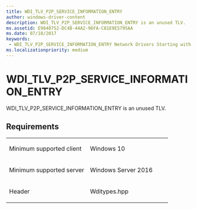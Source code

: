 ```yaml
---
title: WDI_TLV_P2P_SERVICE_INFORMATION_ENTRY
author: windows-driver-content
description: WDI_TLV_P2P_SERVICE_INFORMATION_ENTRY is an unused TLV.
ms.assetid: E9848752-DC4B-44A2-96FA-C81E9E5795AA
ms.date: 07/18/2017
keywords:
 - WDI_TLV_P2P_SERVICE_INFORMATION_ENTRY Network Drivers Starting with Windows Vista
ms.localizationpriority: medium
---
```


# WDI\_TLV\_P2P\_SERVICE\_INFORMATION\_ENTRY


WDI\_TLV\_P2P\_SERVICE\_INFORMATION\_ENTRY is an unused TLV.

Requirements
------------

<table>
<colgroup>
<col width="50%" />
<col width="50%" />
</colgroup>
<tbody>
<tr class="odd">
<td><p>Minimum supported client</p></td>
<td><p>Windows 10</p></td>
</tr>
<tr class="even">
<td><p>Minimum supported server</p></td>
<td><p>Windows Server 2016</p></td>
</tr>
<tr class="odd">
<td><p>Header</p></td>
<td>Wditypes.hpp</td>
</tr>
</tbody>
</table>

 

 




